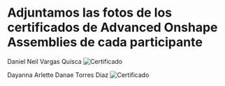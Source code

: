 # Adjuntamos las fotos de los certificados de Advanced Onshape Assemblies de cada participante

 Daniel Neil Vargas Quisca
 ![Certificado](https://drive.usercontent.google.com/download?id=1cwiFyaL1nha-Aw_2qx7Hmmzo1C9UtTif)

 Dayanna Arlette Danae Torres Diaz
  ![Certificado](https://drive.usercontent.google.com/download&id=1uWmESR5cnsV7CZou1Qbc6gJYcRBbjnPg)
